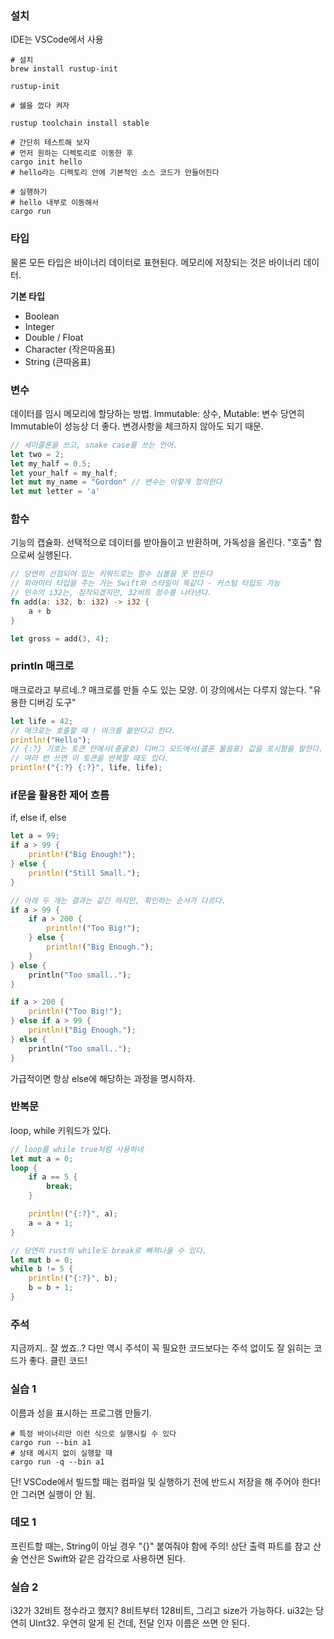 ### 설치
IDE는 VSCode에서 사용
``` shell
# 설치
brew install rustup-init

rustup-init

# 쉘을 껐다 켜자

rustup toolchain install stable
```

``` shell
# 간단히 테스트해 보자
# 먼저 원하는 디렉토리로 이동한 후
cargo init hello
# hello라는 디렉토리 안에 기본적인 소스 코드가 만들어진다

# 실행하기
# hello 내부로 이동해서
cargo run
```
### 타입
물론 모든 타입은 바이너리 데이터로 표현된다. 메모리에 저장되는 것은 바이너리 데이터.

**기본 타입**
- Boolean
- Integer
- Double / Float
- Character (작은따옴표)
- String (큰따옴표)
### 변수
데이터를 임시 메모리에 할당하는 방법.
Immutable: 상수, Mutable: 변수
당연히 Immutable이 성능상 더 좋다. 변경사항을 체크하지 않아도 되기 때문.
``` rust
// 세미콜론을 쓰고, snake case를 쓰는 언어.
let two = 2;
let my_half = 0.5;
let your_half = my_half;
let mut my_name = "Gordon" // 변수는 이렇게 정의한다
let mut letter = 'a'
```
### 함수
기능의 캡슐화. 선택적으로 데이터를 받아들이고 반환하며, 가독성을 올린다.
"호출" 함으로써 실행된다.
``` rust
// 당연히 선점되어 있는 키워드로는 함수 심볼을 못 만든다
// 파라미터 타입을 주는 거는 Swift와 스타일이 똑같다 - 커스텀 타입도 가능
// 인수의 i32는, 짐작되겠지만, 32비트 정수를 나타낸다.
fn add(a: i32, b: i32) -> i32 {
	a + b
}

let gross = add(3, 4);
```
### println 매크로
매크로라고 부르네..? 매크로를 만들 수도 있는 모양. 이 강의에서는 다루지 않는다.
"유용한 디버깅 도구"
``` rust
let life = 42;
// 매크로는 호출할 때 ! 마크를 붙인다고 한다.
println!("Hello");
// {:?} 기호는 토큰 안에서(중괄호) 디버그 모드에서(콜론 물음표) 값을 포시함을 말한다.
// 여러 번 쓰면 이 토큰을 반복할 때도 있다.
println!("{:?} {:?}", life, life);
```

### if문을 활용한 제어 흐름
if, else if, else
``` rust
let a = 99;
if a > 99 {
    println!("Big Enough!");
} else {
    println!("Still Small.");
}

// 아래 두 개는 결과는 같긴 하지만, 확인하는 순서가 다르다.
if a > 99 {
    if a > 200 {
    	println!("Too Big!");
    } else {
    	println!("Big Enough.");
    }
} else {
    println("Too small..");
}

if a > 200 {
    println!("Too Big!");
} else if a > 99 {
    println!("Big Enough.");
} else {
    println("Too small..");
}
```
가급적이면 항상 else에 해당하는 과정을 명시하자.
### 반복문
loop, while 키워드가 있다.
``` rust
// loop를 while true처럼 사용하네
let mut a = 0;
loop {
    if a == 5 {
    	break;
    }

    println!("{:?}", a);
    a = a + 1;
}

// 당연히 rust의 while도 break로 빠져나올 수 있다.
let mut b = 0;
while b != 5 {
    println!("{:?}", b);
    b = b + 1;
}
```
### 주석
지금까지.. 잘 썼죠..?
다만 역시 주석이 꼭 필요한 코드보다는 주석 없이도 잘 읽히는 코드가 좋다. 클린 코드!
### 실습 1
이름과 성을 표시하는 프로그램 만들기.
``` shell
# 특정 바이너리만 이런 식으로 실행시킬 수 있다
cargo run --bin a1
# 상태 메시지 없이 실행할 때
cargo run -q --bin a1
```
단! VSCode에서 빌드할 때는 컴파일 및 실행하기 전에 반드시 저장을 해 주어야 한다! 안 그러면 실행이 안 됨.
### 데모 1
프린트할 때는, String이 아닐 경우 "{}" 붙여줘야 함에 주의! 상단 출력 파트를 참고
산술 연산은 Swift와 같은 감각으로 사용하면 된다.
### 실습 2
i32가 32비트 정수라고 했지? 8비트부터 128비트, 그리고 size가 가능하다.
ui32는 당연히 UInt32.
우연히 알게 된 건데, 전달 인자 이름은 쓰면 안 된다.
